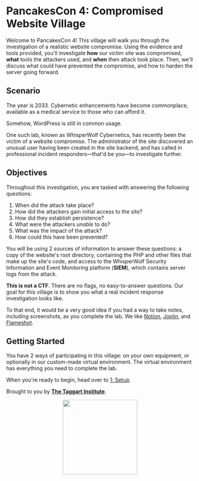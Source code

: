 # PancakesCon 4: Compromised Website Village

Welcome to PancakesCon 4! This village will walk you through the investigation of a realistic website compromise. Using the evidence and tools provided, you'll investigate **how** our victim site was compromised, **what** tools the attackers used, and **when** then attack took place. Then, we'll discuss what could have prevented the compromise, and how to harden the server going forward.

## Scenario

The year is 2033. Cybernetic enhancements have become commonplace, available as a medical service to those who can afford it.

Somehow, WordPress is still in common usage.

One such lab, known as WhisperWolf Cybernetics, has recently been the victim of a website compromise. The administrator of the site discovered an unusual user having been created in the site backend, and has called in professional incident responders—that'd be you—to investigate further.

## Objectives

Throughout this investigation, you are tasked with answering the following questions:

1. When did the attack take place?
2. How did the attackers gain initial access to the site?
3. How did they establish persistence?
4. What were the attackers _unable_ to do?
5. What was the impact of the attack?
6. How could this have been prevented?

You will be using 2 sources of information to answer these questions: a copy of the website's root directory, containing the PHP and other files that make up the site's code, and access to the WhisperWolf Security Information and Event Monitoring platform (**SIEM**), which contains server logs from the attack.

**This is not a CTF**. There are no flags, no easy-to-answer questions. Our goal for this village is to show you what a real incident response investigation looks like.

To that end, it would be a very good idea if you had a way to take notes, including screenshots, as you complete the lab. We like [Notion](https://notion.so), [Joplin](https://joplinapp.org), and [Flameshot](https://flameshot.org).

## Getting Started

You have 2 ways of participating in this village: on your own equipment, or optionally in our custom-made virtual environment. The virtual environment has everything you need to complete the lab.

When you're ready to begin, head over to [1: Setup](1-setup.md).

Brought to you by **[The Taggart Institute](https://taggartinstitute.org)**.


<center><img height="200" src="/img/tti_avatar.png" /></center>
